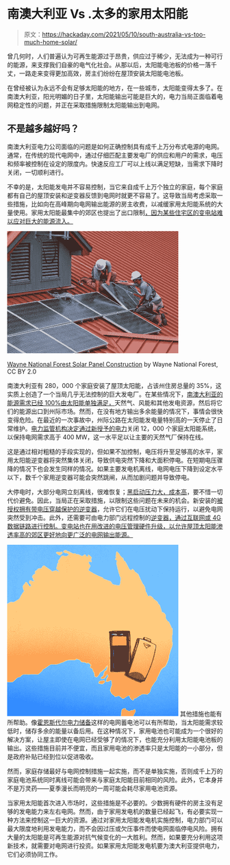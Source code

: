 # 南澳大利亚 Vs .太多的家用太阳能

> 原文：<https://hackaday.com/2021/05/10/south-australia-vs-too-much-home-solar/>

曾几何时，人们普遍认为可再生能源过于昂贵，供应过于稀少，无法成为一种可行的能源，来支撑我们自豪的电气化社会。从那以后，太阳能电池板的价格一落千丈，一路走来变得更加高效，房主们纷纷在屋顶安装太阳能电池板。

在曾经被认为永远不会有足够太阳能的地方，在一些城市，太阳能变得太多了。在南澳大利亚，阳光明媚的日子里，太阳能输出可能是巨大的，电力当局正面临着电网稳定性的问题，并正在采取措施限制太阳能输出到电网。

## 不是越多越好吗？

南澳大利亚电力公司面临的问题是如何正确控制具有成千上万分布式电源的电网。通常，在传统的现代电网中，通过仔细匹配主要发电厂的供应和用户的需求，电压和频率被控制在设定的限度内。快速反应工厂可以上线以满足短缺，当需求下降时关闭，一切顺利进行。

不幸的是，太阳能发电并不容易控制，当它来自成千上万个独立的家庭，每个家庭都有自己的屋顶安装和逆变器反馈到电网时就更不容易了。这导致当局考虑采取一些措施，比如向在高峰期向电网输出能源的房主收费，以减缓家用太阳能系统的大量使用。家用太阳能最集中的郊区也提出了出口限制[，因为某些住宅区的变电站难以应对巨大的能源流入。](https://www.abc.net.au/news/2021-04-15/sa-power-networks-to-control-solar-exports-in-adelaide-trial/100070068)

[![](img/0e72f591555dcb47f0b310d27c3ba152.png)](https://hackaday.com/wp-content/uploads/2021/05/3725860708_50e3dd08c7_b.jpg)

[Wayne National Forest Solar Panel Construction](https://www.flickr.com/photos/39244790@N04/3725860708) by Wayne National Forest, CC BY 2.0

南澳大利亚有 280，000 个家庭安装了屋顶太阳能，占该州住房总量的 35%，这实质上创造了一个当局几乎无法控制的巨大发电厂。在某些情况下，[南澳大利亚的能源需求已经 100%由太阳能单独满足，](https://www.abc.net.au/news/2020-10-25/all-sa-power-from-solar-for-first-time/12810366)天然气、风能和其他发电资源，然后将它们的能源出口到州际市场。然而，在没有地方输出多余能量的情况下，事情会很快变得危险。在最近的一次事故中，州际公路在太阳能发电量特别高的一天停止了日常维护。[电力监管机构决定通过新授予的电力](https://www.abc.net.au/news/2021-03-17/solar-panels-switched-off-in-sa-to-stabilise-grid/13256572)关闭 12，000 个家庭太阳能系统，以保持电网需求高于 400 MW，这一水平足以让主要的天然气厂保持在线。

这是通过相对粗糙的手段实现的，但如果不加控制，电压将升至足够高的水平，家用太阳能逆变器将突然集体关闭，导致供电突然下降和大面积停电。在短期电压骤降的情况下也会发生同样的情况。如果主要发电机离线，电网电压下降到设定水平以下，数千个家用逆变器可能会突然跳闸，从而加剧问题并导致停电。

大停电时，大部分电网立刻离线，很难恢复；[黑启动压力大，成本高](https://en.wikipedia.org/wiki/Black_start)，要不惜一切代价避免。因此，当局正在采取措施，以限制这些问题在未来的机会。新安装的[被授权拥有带电压穿越保护的逆变器](https://www.energymining.sa.gov.au/energy_and_technical_regulation/energy_resources_and_supply/regulatory_changes_for_smarter_homes/voltage_ride_through)，允许它们在电压扰动下保持运行，以避免电网突然受到冲击。此外，还需要可由电力部门远程控制的[逆变器，通过互联网或 4G 数据链路进行控制。变电站也在用改进的电压管理硬件升级，以允许屋顶太阳能渗透率高的郊区更好地向更广泛的电网输出能源。](https://www.energymining.sa.gov.au/energy_and_technical_regulation/energy_resources_and_supply/regulatory_changes_for_smarter_homes/remote_disconnect_and_reconnection_of_electricity_generating_plants)

[![](img/26a4cf02667e1d0d074d35539951cb26.png)](https://hackaday.com/wp-content/uploads/2021/05/Hornsdale_thumbnail.png) 其他措施也能有所帮助。像[霍恩斯代尔电力储备](https://hackaday.com/2019/12/16/the-hornsdale-power-reserve-and-what-it-means-for-grid-battery-storage/)这样的电网蓄电池可以有所帮助，当太阳能需求较低时，储存多余的能量以备后用。在这种情况下，家用电池也可能成为一个很好的解决方案，让屋主即使在电网已经受够了的情况下，也能充分利用太阳能电池板的输出。这些措施目前并不便宜，而且家用电池的渗透率只是太阳能的一小部分，但是政府补贴已经到位以促进吸收。

然而，家庭存储最好与电网控制措施一起实施，而不是单独实施，否则成千上万的家庭电池系统同时离线可能会带来与家庭太阳能目前相同的风险。此外，它本身并不是万灵药——夏季漫长而明亮的一周可能会耗尽家用电池资源。

当家用太阳能首次进入市场时，这些措施是不必要的。少数拥有硬件的房主没有足够的发电能力来左右电网。然而，由于家用发电机的数量已经起飞，有必要实现一种方法来控制这一巨大的资源。通过对家用太阳能发电机实施控制，电力部门可以最大限度地利用发电能力，而不会因过压或欠压事件而使电网面临停电风险。拥有大量的太阳能是可再生能源对抗气候变化的一大胜利。然而，如果要充分利用这项新技术，就需要对电网进行投资。如果家用太阳能发电机要为澳大利亚提供电力，它们必须协同工作。